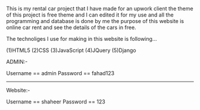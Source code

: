 This is my rental car project that I have made for an upwork client the theme of this project is free theme and I can edited it for my use and all the programming and database is done by me the purpose of this website is online car rent and see the details of the cars in free.

The technoliges I use for making in this website is following...

(1)HTML5
(2)CSS
(3)JavaScript
(4)JQuery
(5)Django

ADMIN:-

Username == admin
Password == fahad123

---------------------------------------

Website:-

Username == shaheer
Password == 123
